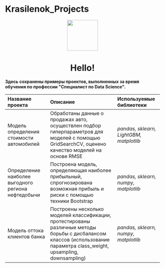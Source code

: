# Krasilenok_Projects

<div id="header" align="center">
  <img src="https://media.giphy.com/media/jTHti8z6rjrUZmBgOp/giphy.gif" width="100"/>
</div>

<div id="badges" align="center">
   <img src="https://komarev.com/ghpvc/?username=krasilenok&style=flat-square&color=blue" alt=""/>
</div>
<div id="badges" align="center">
<h1> 
  Hello!
</h1>
  </div>

<b>
Здесь сохранены примеры проектов, выполненных за время обучения по профессии "Специалист по Data Science".
  
</b>

| Название проекта | Описание | Используемые библиотеки | 
| :---------------------- | :---------------------- | :---------------------- |
| Модель определения стоимости автомобилей | Обработаны данные о продажах авто, осуществлен подбор гиперпараметров для моделей с помощью GridSearchCV, оценено качество моделей на основе RMSE| *pandas, sklearn, LightGBM, matplotlib* |
| Определение наиболее выгодного региона нефтедобычи | Построена модель, определяющая наиболее прибыльный, спрогнозирована возможная прибыль и риски с помощью техники Bootstrap| *pandas, sklearn, numpy, matplotlib* |
| Модель оттока клиентов банка | Построены несколько моделей классификации, протестированы различные методы борьбы с дисбалансом классов (использование параметра class_weight, upsampling, downsampling) | *pandas, sklearn, numpy, matplotlib* |
